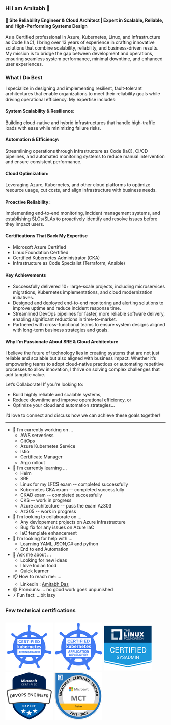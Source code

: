 ### Hi I am Amitabh 👋

#### 🌟 Site Reliability Engineer & Cloud Architect | Expert in Scalable, Reliable, and High-Performing Systems Design

As a Certified professional in Azure, Kubernetes, Linux, and Infrastructure as Code (IaC), I bring over 13 years of experience in crafting innovative solutions that combine scalability, reliability, and business-driven results. My mission is to bridge the gap between development and operations, ensuring seamless system performance, minimal downtime, and enhanced user experiences.

### What I Do Best
I specialize in designing and implementing resilient, fault-tolerant architectures that enable organizations to meet their reliability goals while driving operational efficiency. My expertise includes:

#### System Scalability & Resilience: 
Building cloud-native and hybrid infrastructures that handle high-traffic loads with ease while minimizing failure risks.
#### Automation & Efficiency: 
Streamlining operations through Infrastructure as Code (IaC), CI/CD pipelines, and automated monitoring systems to reduce manual intervention and ensure consistent performance.
#### Cloud Optimization: 
Leveraging Azure, Kubernetes, and other cloud platforms to optimize resource usage, cut costs, and align infrastructure with business needs.
#### Proactive Reliability: 
Implementing end-to-end monitoring, incident management systems, and establishing SLOs/SLAs to proactively identify and resolve issues before they impact users.
#### Certifications That Back My Expertise
- Microsoft Azure Certified
- Linux Foundation Certified
- Certified Kubernetes Administrator (CKA)
- Infrastructure as Code Specialist (Terraform, Ansible)
#### Key Achievements
- Successfully delivered 10+ large-scale projects, including microservices migrations, Kubernetes implementations, and cloud modernization initiatives.
- Designed and deployed end-to-end monitoring and alerting solutions to improve uptime and reduce incident response time.
- Streamlined DevOps pipelines for faster, more reliable software delivery, enabling significant reductions in time-to-market.
- Partnered with cross-functional teams to ensure system designs aligned with long-term business strategies and goals.
#### Why I’m Passionate About SRE & Cloud Architecture
I believe the future of technology lies in creating systems that are not just reliable and scalable but also aligned with business impact. Whether it’s empowering teams to adopt cloud-native practices or automating repetitive processes to allow innovation, I thrive on solving complex challenges that add tangible value.

Let’s Collaborate!
If you’re looking to:
- Build highly reliable and scalable systems,
- Reduce downtime and improve operational efficiency, or
- Optimize your cloud and automation strategies...
  
I’d love to connect and discuss how we can achieve these goals together!

------------------------------------------------------------------------------------------

- 🔭 I’m currently working on ...
   - AWS serverless 
   - GitOps
   - Azure Kubernetes Service
   - Istio
   - Certificate Manager
   - Argo rollout
- 🌱 I’m currently learning ...
   - Helm
   - SRE
   - Linux for my LFCS exam -- completed successfully 
   - Kubernetes CKA exam -- completed successfully
   - CKAD exam -- completed successfully
   - CKS -- work in progress
   - Azure architecture -- pass the exam Az303
   - Az305 -- work in progress
- 👯 I’m looking to collaborate on ...
   - Any devlopement projects on Azure infrastructure
   - Bug fix for any issues on Azure IaC
   - IaC template enhancement
- 🤔 I’m looking for help with ...
   - Learning YAML,JSON,C# and python
   - End to end Automation
- 💬 Ask me about ...
  - Looking for new ideas
  - I love Indian food
  - Quick learner
- 📫 How to reach me: ...
  - Linkedin : <a href="https://www.linkedin.com/in/amitabh90/" target="_blank">Amitabh Das</a>
- 😄 Pronouns: ...
   no good work goes unpunished
- ⚡ Fun fact: ...bit lazy
### Few technical certifications

<img src="https://github.com/ms-amitabh90/ms-amitabh90/blob/main/imgs/cka-certified-kubernetes-administrator.png" width="150"> <img src="https://github.com/ms-amitabh90/ms-amitabh90/blob/main/imgs/ckad-certified-kubernetes-application-developer.png" width="150"> <img src="https://github.com/ms-amitabh90/ms-amitabh90/blob/main/imgs/lfcs-linux-foundation-certified-systems-administrator.2.png" width="150"> <img src="https://github.com/ms-amitabh90/ms-amitabh90/blob/main/imgs/microsoft-certified-devops-engineer-expert.png" width="150"> <img src="https://github.com/ms-amitabh90/ms-amitabh90/blob/main/imgs/microsoft-certified-trainer-2021-2022.png" width="150">
--------------------------------------------------------------------
<!--
**amitabh90/amitabh90** is a ✨ _special_ ✨ repository because its `README.md` (this file) appears on your GitHub profile.

Here are some ideas to get you started:

- 🔭 I’m currently working on ...
- 🌱 I’m currently learning ...
- 👯 I’m looking to collaborate on ...
- 🤔 I’m looking for help with ...
- 💬 Ask me about ...
- 📫 How to reach me: ...
- 😄 Pronouns: ...
- ⚡ Fun fact: ...
-->
